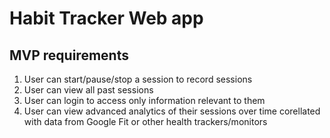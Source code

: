 # Habit Tracker Web app
## MVP requirements
1. User can start/pause/stop a session to record sessions
2. User can view all past sessions
3. User can login to access only information relevant to them
4. User can view advanced analytics of their sessions over time corellated with data from Google Fit or other health trackers/monitors


